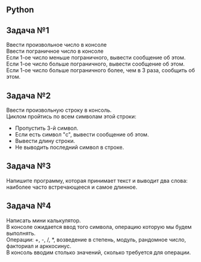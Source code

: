 ## Python

## Задача №1</br>
Ввести произвольное число в консоле</br>
Ввести пограничное число в консоле</br>
Если 1-ое число меньше пограничного, вывести сообщение об этом.</br>
Если 1-ое число больше пограничного, вывести сообщение об этом.</br>
Если 1-ое число больше пограничного более, чем в 3 раза, сообщить об этом.

## Задача №2</br>
Ввести произвольную строку в консоль.</br>
Циклом пройтись по всем символам этой строки:</br>
* Пропустить 3-й символ.</br>
* Если есть символ "c", вывести сообщение об этом.</br>
* Вывести длину строки.</br>
* Не выводить последний символ в строке.</br>

## Задача №3</br>
Напишите программу, которая принимает текст и выводит два слова: наиболее часто встречающееся и самое длинное.

## Задача №4</br>
Написать мини калькулятор.</br>
В консоле ожидается ввод того символа, операцию которую мы будем выполнять.</br>
Операции: +, -, /, *, возведение в степень, модуль, рандомное число, факториал и арккосинус.</br>
В консоль вводим столько значений, сколько требуется для операции.
